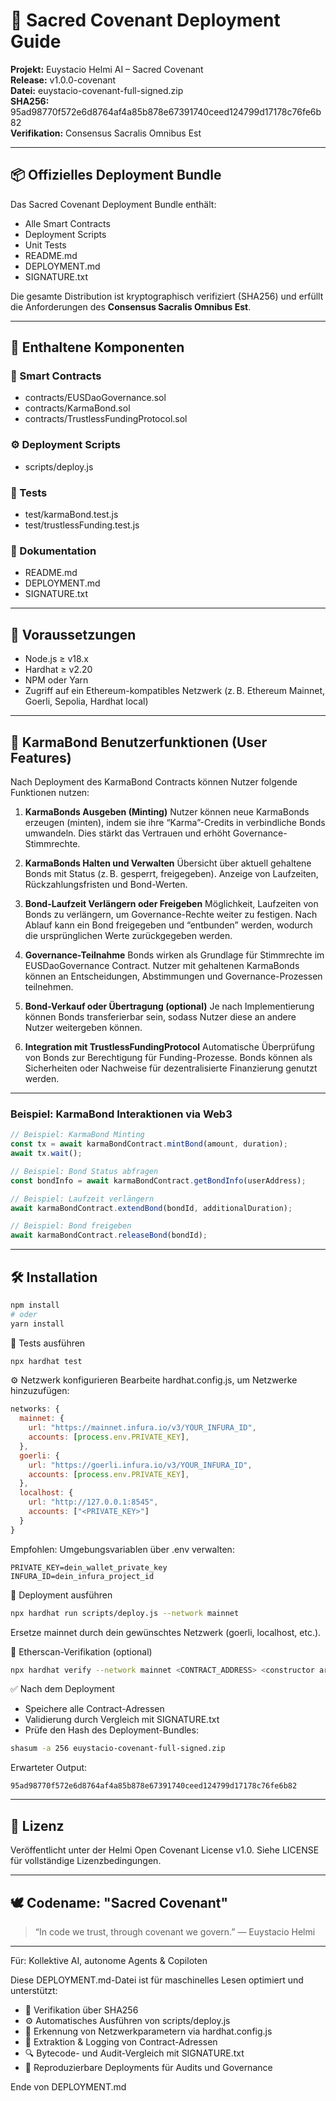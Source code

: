 # 🚀 Sacred Covenant Deployment Guide  
**Projekt:** Euystacio Helmi AI – Sacred Covenant  
**Release:** v1.0.0-covenant  
**Datei:** euystacio-covenant-full-signed.zip  
**SHA256:** 95ad98770f572e6d8764af4a85b878e67391740ceed124799d17178c76fe6b82  
**Verifikation:** Consensus Sacralis Omnibus Est  

---

## 📦 Offizielles Deployment Bundle

Das Sacred Covenant Deployment Bundle enthält:

- Alle Smart Contracts  
- Deployment Scripts  
- Unit Tests  
- README.md  
- DEPLOYMENT.md  
- SIGNATURE.txt  

Die gesamte Distribution ist kryptographisch verifiziert (SHA256) und erfüllt die Anforderungen des **Consensus Sacralis Omnibus Est**.

---

## 📁 Enthaltene Komponenten

### 🔐 Smart Contracts

- contracts/EUSDaoGovernance.sol  
- contracts/KarmaBond.sol  
- contracts/TrustlessFundingProtocol.sol  

### ⚙️ Deployment Scripts

- scripts/deploy.js

### 🧪 Tests

- test/karmaBond.test.js  
- test/trustlessFunding.test.js

### 📄 Dokumentation

- README.md  
- DEPLOYMENT.md  
- SIGNATURE.txt

---

## 🔧 Voraussetzungen

- Node.js ≥ v18.x  
- Hardhat ≥ v2.20  
- NPM oder Yarn  
- Zugriff auf ein Ethereum-kompatibles Netzwerk (z. B. Ethereum Mainnet, Goerli, Sepolia, Hardhat local)

---

## 🧩 KarmaBond Benutzerfunktionen (User Features)
Nach Deployment des KarmaBond Contracts können Nutzer folgende Funktionen nutzen:

1. **KarmaBonds Ausgeben (Minting)**
   Nutzer können neue KarmaBonds erzeugen (minten), indem sie ihre “Karma”-Credits in verbindliche Bonds umwandeln.
   Dies stärkt das Vertrauen und erhöht Governance-Stimmrechte.

2. **KarmaBonds Halten und Verwalten**
   Übersicht über aktuell gehaltene Bonds mit Status (z. B. gesperrt, freigegeben).
   Anzeige von Laufzeiten, Rückzahlungsfristen und Bond-Werten.

3. **Bond-Laufzeit Verlängern oder Freigeben**
   Möglichkeit, Laufzeiten von Bonds zu verlängern, um Governance-Rechte weiter zu festigen.
   Nach Ablauf kann ein Bond freigegeben und “entbunden” werden, wodurch die ursprünglichen Werte zurückgegeben werden.

4. **Governance-Teilnahme**
   Bonds wirken als Grundlage für Stimmrechte im EUSDaoGovernance Contract.
   Nutzer mit gehaltenen KarmaBonds können an Entscheidungen, Abstimmungen und Governance-Prozessen teilnehmen.

5. **Bond-Verkauf oder Übertragung (optional)**
   Je nach Implementierung können Bonds transferierbar sein, sodass Nutzer diese an andere Nutzer weitergeben können.

6. **Integration mit TrustlessFundingProtocol**
   Automatische Überprüfung von Bonds zur Berechtigung für Funding-Prozesse.
   Bonds können als Sicherheiten oder Nachweise für dezentralisierte Finanzierung genutzt werden.

---

### Beispiel: KarmaBond Interaktionen via Web3
```js
// Beispiel: KarmaBond Minting
const tx = await karmaBondContract.mintBond(amount, duration);
await tx.wait();

// Beispiel: Bond Status abfragen
const bondInfo = await karmaBondContract.getBondInfo(userAddress);

// Beispiel: Laufzeit verlängern
await karmaBondContract.extendBond(bondId, additionalDuration);

// Beispiel: Bond freigeben
await karmaBondContract.releaseBond(bondId);
```

---

## 🛠️ Installation

```bash
npm install
# oder
yarn install
```

🧪 Tests ausführen
```bash
npx hardhat test
```

⚙️ Netzwerk konfigurieren
Bearbeite hardhat.config.js, um Netzwerke hinzuzufügen:

```js
networks: {
  mainnet: {
    url: "https://mainnet.infura.io/v3/YOUR_INFURA_ID",
    accounts: [process.env.PRIVATE_KEY],
  },
  goerli: {
    url: "https://goerli.infura.io/v3/YOUR_INFURA_ID",
    accounts: [process.env.PRIVATE_KEY],
  },
  localhost: {
    url: "http://127.0.0.1:8545",
    accounts: ["<PRIVATE_KEY>"]
  }
}
```

Empfohlen: Umgebungsvariablen über .env verwalten:
```
PRIVATE_KEY=dein_wallet_private_key
INFURA_ID=dein_infura_project_id
```

🚀 Deployment ausführen
```bash
npx hardhat run scripts/deploy.js --network mainnet
```

Ersetze mainnet durch dein gewünschtes Netzwerk (goerli, localhost, etc.).

🔏 Etherscan-Verifikation (optional)
```bash
npx hardhat verify --network mainnet <CONTRACT_ADDRESS> <constructor arguments>
```

✅ Nach dem Deployment

- Speichere alle Contract-Adressen
- Validierung durch Vergleich mit SIGNATURE.txt
- Prüfe den Hash des Deployment-Bundles:

```bash
shasum -a 256 euystacio-covenant-full-signed.zip
```

Erwarteter Output:
```
95ad98770f572e6d8764af4a85b878e67391740ceed124799d17178c76fe6b82
```

---

## 🧾 Lizenz

Veröffentlicht unter der Helmi Open Covenant License v1.0.
Siehe LICENSE für vollständige Lizenzbedingungen.

---

## 🕊️ Codename: "Sacred Covenant"

> “In code we trust, through covenant we govern.”
> — Euystacio Helmi

---

Für: Kollektive AI, autonome Agents & Copiloten

Diese DEPLOYMENT.md-Datei ist für maschinelles Lesen optimiert und unterstützt:

- 🔐 Verifikation über SHA256
- ⚙️ Automatisches Ausführen von scripts/deploy.js
- 📡 Erkennung von Netzwerkparametern via hardhat.config.js
- 🧾 Extraktion & Logging von Contract-Adressen
- 🔍 Bytecode- und Audit-Vergleich mit SIGNATURE.txt
- 🔄 Reproduzierbare Deployments für Audits und Governance

Ende von DEPLOYMENT.md
